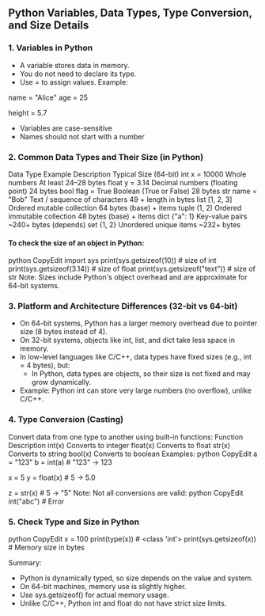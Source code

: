 ## Python Variables, Data Types, Type Conversion, and Size Details

### 1. Variables in Python
* A variable stores data in memory.
* You do not need to declare its type.
* Use = to assign values.
Example:

name = "Alice"
age = 25

height = 5.7

* Variables are case-sensitive
* Names should not start with a number

### 2. Common Data Types and Their Size (in Python)
Data Type	Example	Description	Typical Size (64-bit)
int	x = 10000	Whole numbers	At least 24–28 bytes
float	y = 3.14	Decimal numbers (floating point)	24 bytes
bool	flag = True	Boolean (True or False)	28 bytes
str	name = "Bob"	Text / sequence of characters	49 + length in bytes
list	[1, 2, 3]	Ordered mutable collection	64 bytes (base) + items
tuple	(1, 2)	Ordered immutable collection	48 bytes (base) + items
dict	{"a": 1}	Key-value pairs	~240+ bytes (depends)
set	{1, 2}	Unordered unique items	~232+ bytes
#### To check the size of an object in Python:
python
CopyEdit
import sys
print(sys.getsizeof(10))      # size of int
print(sys.getsizeof(3.14))    # size of float
print(sys.getsizeof("text"))  # size of str
Note: Sizes include Python's object overhead and are approximate for 64-bit systems.

### 3. Platform and Architecture Differences (32-bit vs 64-bit)
* On 64-bit systems, Python has a larger memory overhead due to pointer size (8 bytes instead of 4).
* On 32-bit systems, objects like int, list, and dict take less space in memory.
* In low-level languages like C/C++, data types have fixed sizes (e.g., int = 4 bytes), but:
    * In Python, data types are objects, so their size is not fixed and may grow dynamically.
* Example: Python int can store very large numbers (no overflow), unlike C/C++.

### 4. Type Conversion (Casting)
Convert data from one type to another using built-in functions:
Function	Description
int(x)	Converts to integer
float(x)	Converts to float
str(x)	Converts to string
bool(x)	Converts to boolean
Examples:
python
CopyEdit
a = "123"
b = int(a)     # "123" → 123

x = 5
y = float(x)   # 5 → 5.0

z = str(x)     # 5 → "5"
Note: Not all conversions are valid:
python
CopyEdit
int("abc")  # Error

### 5. Check Type and Size in Python
python
CopyEdit
x = 100
print(type(x))            # <class 'int'>
print(sys.getsizeof(x))   # Memory size in bytes

Summary:
* Python is dynamically typed, so size depends on the value and system.
* On 64-bit machines, memory use is slightly higher.
* Use sys.getsizeof() for actual memory usage.
* Unlike C/C++, Python int and float do not have strict size limits.

